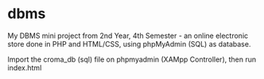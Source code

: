 # dbms
My DBMS mini project from 2nd Year, 4th Semester - an online electronic store done in PHP and HTML/CSS, using phpMyAdmin (SQL) as database.

Import the croma_db (sql) file on phpmyadmin (XAMpp Controller), then run index.html
